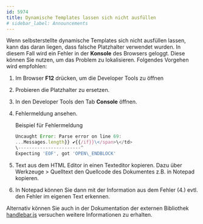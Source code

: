 ```yaml
---
id: 5974
title: Dynamische Templates lassen sich nicht ausfüllen
# sidebar_label: Announcements
---
```


Wenn selbsterstellte dynamische Templates sich nicht ausfüllen lassen, kann das daran liegen, dass falsche Platzhalter verwendet wurden. In diesem Fall wird ein Fehler in der **Konsole** des Browsers geloggt. Diese können Sie nutzen, um das Problem zu lokalisieren. Folgendes Vorgehen wird empfohlen:

1. Im Browser **F12** drücken, um die Developer Tools zu öffnen
2. Probieren die Platzhalter zu ersetzen.
3. In den Developer Tools den Tab **Console** öffnen.
4. Fehlermeldung ansehen.

   Beispiel für Fehlermeldung

   ```js
   Uncaught Error: Parse error on line 69:
   ...Messages.length}} ✔️{{/if}}\</span>\</td>
   \-----------------------^
   Expecting 'EOF', got 'OPEN\_ENDBLOCK'
   ```

5. Text aus dem HTML Editor in einen Texteditor kopieren. Dazu über Werkzeuge > Quelltext den Quellcode des Dokumentes z.B. in Notepad kopieren.
6. In Notepad können Sie dann mit der Information aus dem Fehler (4.) evtl. den Fehler im eigenen Text erkennen.

Alternativ können Sie auch in der Dokumentation der externen Bibliothek [handlebar.js](https://handlebarsjs.com/) versuchen weitere Informationen zu erhalten.
